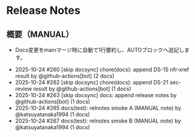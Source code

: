 # Release Notes
## 概要（MANUAL）
- Docs変更をmainマージ時に自動で1行要約し、AUTOブロックへ追記します。

<!-- AUTO:BEGIN name=relnotes -->
<!-- ここに自動追記される -->
- 2025-10-24 #260 [skip docsync] chore(docs): append DS-15 nfr-xref result by @github-actions[bot] (2 docs)
- 2025-10-24 #262 [skip docsync] chore(docs): append DS-21 sec-review result by @github-actions[bot] (1 docs)
- 2025-10-24 #263 [skip docsync] docs: append release notes by @github-actions[bot] (1 docs)
- 2025-10-24 #265 docs(test): relnotes smoke A (MANUAL note) by @katsuyatanaka1994 (1 docs)
- 2025-10-24 #267 docs(test): relnotes smoke B (MANUAL note) by @katsuyatanaka1994 (1 docs)
<!-- AUTO:END -->

